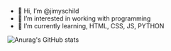 - 👋 Hi, I’m @jimyschild
- 👀 I’m interested in working with programming
- 🌱 I’m currently learning, HTML, CSS, JS, PYTHON

![Anurag's GitHub stats](https://github-readme-stats.vercel.app/api?username=jimyschild&show_icons=true&theme=merko)
